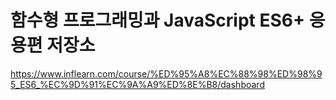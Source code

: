 # 함수형 프로그래밍과 JavaScript ES6+ 응용편 저장소
https://www.inflearn.com/course/%ED%95%A8%EC%88%98%ED%98%95_ES6_%EC%9D%91%EC%9A%A9%ED%8E%B8/dashboard

